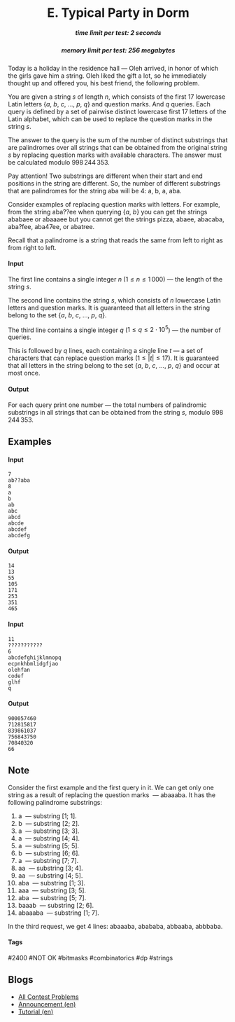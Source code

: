 <h1 style='text-align: center;'> E. Typical Party in Dorm</h1>

<h5 style='text-align: center;'>time limit per test: 2 seconds</h5>
<h5 style='text-align: center;'>memory limit per test: 256 megabytes</h5>

Today is a holiday in the residence hall — Oleh arrived, in honor of which the girls gave him a string. Oleh liked the gift a lot, so he immediately thought up and offered you, his best friend, the following problem.

You are given a string $s$ of length $n$, which consists of the first $17$ lowercase Latin letters {$a$, $b$, $c$, $\ldots$, $p$, $q$} and question marks. And $q$ queries. Each query is defined by a set of pairwise distinct lowercase first $17$ letters of the Latin alphabet, which can be used to replace the question marks in the string $s$.

The answer to the query is the sum of the number of distinct substrings that are palindromes over all strings that can be obtained from the original string $s$ by replacing question marks with available characters. The answer must be calculated modulo $998\,244\,353$.

Pay attention! Two substrings are different when their start and end positions in the string are different. So, the number of different substrings that are palindromes for the string aba will be $4$: a, b, a, aba.

Consider examples of replacing question marks with letters. For example, from the string aba??ee when querying {$a$, $b$} you can get the strings ababaee or abaaaee but you cannot get the strings pizza,  abaee, abacaba, aba?fee, aba47ee, or abatree.

Recall that a palindrome is a string that reads the same from left to right as from right to left.

#### Input

The first line contains a single integer $n$ ($1 \le n \le 1\,000$) — the length of the string $s$.

The second line contains the string $s$, which consists of $n$ lowercase Latin letters and question marks. It is guaranteed that all letters in the string belong to the set {$a$, $b$, $c$, $\ldots$, $p$, $q$}.

The third line contains a single integer $q$ ($1 \le q \le 2 \cdot 10^5$) — the number of queries.

This is followed by $q$ lines, each containing a single line $t$ — a set of characters that can replace question marks ($1 \le |t| \le 17$). It is guaranteed that all letters in the string belong to the set {$a$, $b$, $c$, $\ldots$, $p$, $q$} and occur at most once.

#### Output

For each query print one number — the total numbers of palindromic substrings in all strings that can be obtained from the string $s$, modulo $998\,244\,353$.

## Examples

#### Input


```text
7
ab??aba
8
a
b
ab
abc
abcd
abcde
abcdef
abcdefg
```
#### Output


```text
14
13
55
105
171
253
351
465
```
#### Input


```text
11
???????????
6
abcdefghijklmnopq
ecpnkhbmlidgfjao
olehfan
codef
glhf
q
```
#### Output


```text
900057460
712815817
839861037
756843750
70840320
66
```
## Note

Consider the first example and the first query in it. We can get only one string as a result of replacing the question marks  — abaaaba. It has the following palindrome substrings: 

1. a  — substring [$1$; $1$].
2. b  — substring [$2$; $2$].
3. a  — substring [$3$; $3$].
4. a  — substring [$4$; $4$].
5. a  — substring [$5$; $5$].
6. b  — substring [$6$; $6$].
7. a  — substring [$7$; $7$].
8. aa  — substring [$3$; $4$].
9. aa  — substring [$4$; $5$].
10. aba  — substring [$1$; $3$].
11. aaa  — substring [$3$; $5$].
12. aba  — substring [$5$; $7$].
13. baaab  — substring [$2$; $6$].
14. abaaaba  — substring [$1$; $7$].

In the third request, we get 4 lines: abaaaba, abababa, abbaaba, abbbaba.



#### Tags 

#2400 #NOT OK #bitmasks #combinatorics #dp #strings 

## Blogs
- [All Contest Problems](../Codeforces_Round_791_(Div._2).md)
- [Announcement (en)](../blogs/Announcement_(en).md)
- [Tutorial (en)](../blogs/Tutorial_(en).md)
